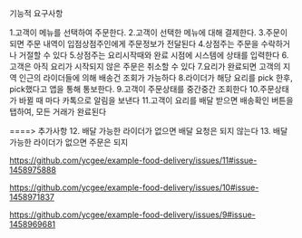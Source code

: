 기능적 요구사항

 1.고객이 메뉴를 선택하여 주문한다.
 2.고객이 선택한 메뉴에 대해 결제한다.
 3.주문이 되면 주문 내역이 입점상점주인에게 주문정보가 전달된다
 4.상점주는 주문을 수락하거나 거절할 수 있다
 5.상점주는 요리시작때와 완료 시점에 시스템에 상태를 입력한다
 6.고객은 아직 요리가 시작되지 않은 주문은 취소할 수 있다
 7.요리가 완료되면 고객의 지역 인근의 라이더들에 의해 배송건 조회가 가능하다
 8.라이더가 해당 요리를 pick 한후, pick했다고 앱을 통해 통보한다.
 9.고객이 주문상태를 중간중간 조회한다
 10.주문상태가 바뀔 때 마다 카톡으로 알림을 보낸다
 11.고객이 요리를 배달 받으면 배송확인 버튼을 탭하여, 모든 거래가 완료된다

====> 추가사항
 12. 배달 가능한 라이더가 없으면 배달 요청은 되지 않는다
 13. 배달 가능한 라이더가 없으면 주문은 되지 

https://github.com/ycgee/example-food-delivery/issues/11#issue-1458975888

https://github.com/ycgee/example-food-delivery/issues/10#issue-1458971837

https://github.com/ycgee/example-food-delivery/issues/9#issue-1458969681
